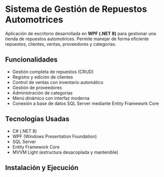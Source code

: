 # Sistema de Gestión de Repuestos Automotrices

Aplicación de escritorio desarrollada en **WPF (.NET 8)** para gestionar una tienda de repuestos automotrices. Permite manejar de forma eficiente repuestos, clientes, ventas, proveedores y categorías.

## Funcionalidades

- Gestión completa de repuestos (CRUD)
- Registro y edición de clientes
- Control de ventas con inventario automático
- Gestión de proveedores
- Administración de categorías
- Menú dinámico con interfaz moderna
- Conexión a base de datos SQL Server mediante Entity Framework Core

## Tecnologías Usadas

- C# (.NET 8)
- WPF (Windows Presentation Foundation)
- SQL Server
- Entity Framework Core
- MVVM Light (estructura desacoplada y mantenible)

## Instalación y Ejecución
